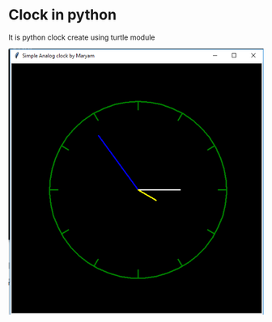 # Clock in python

It is python clock create using turtle module

![Image of Clock excution](https://github.com/Maryamhussein/Python/blob/master/clock.PNG)
